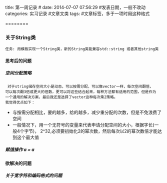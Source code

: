 title: 第一周记录 #
date: 2014-07-07 07:56:29 #发表日期，一般不改动
categories: 实习记录 #文章文类
tags:  #文章标签，多于一项时用这种格式

========
### 关于String类
	任务: 用模板实现一个String类，新的String类能兼容std::string 或者其他string类
#### 思考后的问题
##### 空间分配策略
	 对于string储存空间大小是动态，可以按需分配，可以像vector一样，每次空间翻倍，
	可以每次翻3倍或更大的倍数，更可以将这些结合起来，每种方法都有适用的范围，但是作为
	一个通用的解决方案，最后我还是选择了vector这种每次乘2策略。
	我觉得优点如下：
* 与按需分配相比，要的越多，给的越多，减少重分配的次数，但是不免浪费了空间
* 一般情况下，用一个无符号的变量来代表申请分配空间的大小，根据字长(一般4个字节)，
	2^32,必须要初始化2的幂次数，然后每次以2的幂次数倍才能达到这个最大值
##### 赋值操作 a = a
	
#### 欲解决的问题
##### 关于宽字符和编码格式的问题
